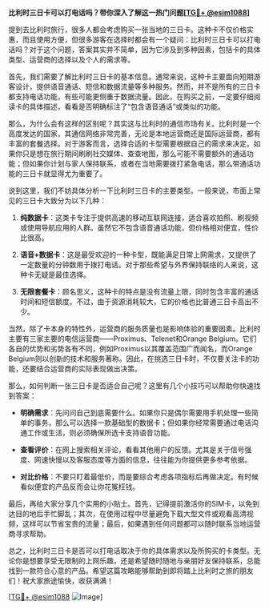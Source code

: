 **比利时三日卡可以打电话吗？带你深入了解这一热门问题[[TG💪+ @esim1088](https://t.me/s/esim1088)]**

提到去比利时旅行，很多人都会考虑购买一张当地的三日卡。这种卡不仅价格实惠，而且使用方便，但很多游客在选择时都会有一个疑问：比利时三日卡可以打电话吗？对于这个问题，答案其实并不简单，因为它涉及到多种因素，包括卡的具体类型、运营商的选择以及个人的需求等。

首先，我们需要了解比利时三日卡的基本信息。通常来说，这种卡主要面向短期游客设计，提供语音通话、短信和数据流量等多种服务。然而，并不是所有的三日卡都支持电话功能，有些可能更侧重于数据流量。因此，在购买之前，一定要仔细阅读卡的具体描述，看看是否明确标注了“包含语音通话”或类似的功能。

那么，为什么会有这样的区别呢？其实这与比利时的通信市场有关。比利时是一个高度发达的国家，其通信网络非常完善，无论是本地运营商还是国际运营商，都有丰富的套餐选择。对于游客而言，选择合适的卡型需要根据自己的需求来决定。如果你只是想在旅行期间刷刷社交媒体、查查地图，那么可能不需要额外的通话功能；但如果你计划与家人保持联系，或者在当地需要拨打紧急电话，那么带通话功能的三日卡就显得尤为重要了。

说到这里，我们不妨具体分析一下比利时三日卡的主要类型。一般来说，市面上常见的三日卡大致分为以下几种：

1. **纯数据卡**：这类卡专注于提供高速的移动互联网连接，适合喜欢拍照、刷视频或使用导航应用的人群。虽然它不包含语音通话功能，但价格相对便宜，性价比很高。

2. **语音+数据卡**：这是最受欢迎的一种卡型，既能满足日常上网需求，又提供了一定数量的分钟数用于拨打电话。对于那些希望与外界保持联络的人来说，这种卡无疑是最佳选择。

3. **无限套餐卡**：顾名思义，这种卡的特点是没有流量上限，同时包含丰富的通话时间和短信额度。不过，由于资源消耗较大，它的价格也比普通三日卡高出不少。

当然，除了卡本身的特性外，运营商的服务质量也是影响体验的重要因素。比利时主要有三家主要的电信运营商——Proximus、Telenet和Orange Belgium。它们各自的优势和劣势各有不同，例如Proximus以其覆盖范围广而闻名，而Orange Belgium则以创新的技术和服务著称。因此，在挑选三日卡时，不仅要关注卡的功能，还要结合运营商的实际表现做出决策。

那么，如何判断一张三日卡是否适合自己呢？这里有几个小技巧可以帮助你快速找到答案：

- **明确需求**：先问问自己到底需要什么。如果你只是偶尔需要用手机处理一些简单的事务，那么可以选择一款基础型的数据卡；但如果你经常需要通过电话沟通工作或生活，则必须确保所选卡支持语音功能。

- **查看评价**：在网上搜索相关评论，看看其他用户的反馈。尤其是关于信号强度、网速快慢以及客服态度等方面的信息，往往能为你提供更多参考依据。

- **对比价格**：不要只盯着最低价，而是要综合考虑各项指标后再做决定。有时候看似便宜的产品反而会让你花冤枉钱。

最后，再给大家分享几个实用的小贴士。首先，记得提前激活你的SIM卡，以免到达目的地后手忙脚乱；其次，在使用过程中尽量避免下载大型文件或观看高清视频，这样可以节省宝贵的流量；最后，如果遇到任何问题都可以随时联系当地运营商寻求帮助。

总之，比利时三日卡是否可以打电话取决于你的具体需求以及所购买的卡类型。无论你是想要享受无限制的上网乐趣，还是希望随时随地与亲朋好友保持联系，总能找到一款符合心意的产品。希望这篇攻略能够帮助到即将踏上比利时之旅的朋友们！祝大家旅途愉快，收获满满！

[[TG💪+ @esim1088](https://t.me/s/esim1088) ![Image](https://i.postimg.cc/4NQfJmqS/Snipaste-2025-05-13-00-14-12.png)]
